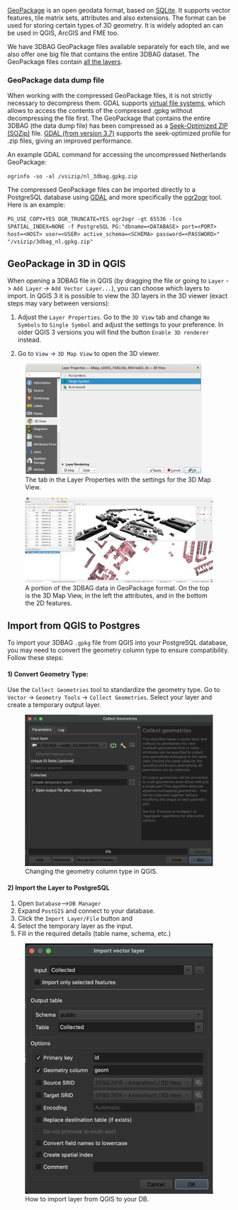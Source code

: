 [GeoPackage](https://www.geopackage.org/) is an open geodata format, based on [SQLite](https://www.sqlite.org/index.html). It supports vector features, tile matrix sets, attributes and also extensions. The format can be used for storing certain types of 3D geometry. It is widely adopted an can be used in QGIS, ArcGIS and FME too.

We have 3DBAG GeoPackage files available separately for each tile, and we also offer one big file that contains the entire 3DBAG dataset. The GeoPackage files contain [all the layers](../../schema/layers/#data-layers).

### GeoPackage data dump file
When working with the compressed GeoPackage files, it is not strictly necessary to decompress them.
GDAL supports [virtual file systems](https://gdal.org/user/virtual_file_systems.html#vsizip-zip-archives), which allows to access the contents of the compressed .gpkg without decompressing the file first.
The GeoPackage that contains the entire 3DBAG (the data dump file) has been compressed as a [Seek-Optimized ZIP (SOZip)](https://gdal.org/user/virtual_file_systems.html#sozip-seek-optimized-zip) file.
[GDAL (from version 3.7)](https://gdal.org/user/virtual_file_systems.html#sozip-seek-optimized-zip) supports the seek-optimized profile for .zip files, giving an improved performance.

An example GDAL command for accessing the uncompressed Netherlands GeoPackage:

`ogrinfo -so -al /vsizip/nl_3dbag.gpkg.zip`

The compressed GeoPackage files can be imported directly to a PostgreSQL database using [GDAL](https://gdal.org) and more specifically the [ogr2ogr](https://gdal.org/programs/ogr2ogr.html) tool. Here is an example:

`PG_USE_COPY=YES OGR_TRUNCATE=YES ogr2ogr -gt 65536 -lco SPATIAL_INDEX=NONE -f PostgreSQL PG:"dbname=<DATABASE> port=<PORT> host=<HOST> user=<USER> active_schema=<SCHEMA> password=<PASSWORD>" "/vsizip/3dbag_nl.gpkg.zip"`

## GeoPackage in 3D in QGIS

When opening a 3DBAG file in QGIS (by dragging the file or going to `Layer` -> `Add Layer` -> `Add Vector Layer...`), you can choose which layers to import. In QGIS 3 it is possible to view the 3D layers in the 3D viewer (exact steps may vary between versions):

1. Adjust the `Layer Properties`. Go to the `3D View` tab and change `No Symbols` to `Single Symbol` and adjust the settings to your preference. In older QGIS 3 versions you will find the button `Enable 3D renderer` instead.

2. Go to `View` -> `3D Map View` to open the 3D viewer.

<figure>
  <a href="../../../images_common/gpkg.png">
    <img src="../../../images_common/gpkg.png" width="400" />
  </a>
  <figcaption>The tab in the Layer Properties with the settings for the 3D Map View.</figcaption>
</figure>

<figure>
  <a href="../../../images_common/gpkg2.png">
    <img src="../../../images_common/gpkg2.png" />
  </a>
  <figcaption>A portion of the 3DBAG data in GeoPackage format. On the top is the 3D Map View, in the left the attributes, and in the bottom the 2D features.</figcaption>
</figure>

## Import from QGIS to Postgres
To import your 3DBAG `.gpkg` file from QGIS into your PostgreSQL database, you may need to convert the geometry column type to ensure compatibility. Follow these steps:

#### 1) Convert Geometry Type:

Use the `Collect Geometries` tool to standardize the geometry type.
Go to `Vector` → `Geometry Tools` → `Collect Geometries`.
Select your layer and create a temporary output layer.
 
 <figure>
  <a href="../../../images_common/gpkg3.png">
    <img src="../../../images_common/gpkg3.png" />
  </a>
  <figcaption>Changing the geometry column type in QGIS.</figcaption>
</figure>

#### 2) Import the Layer to PostgreSQL

1) Open `Database`-->`DB Manager`
2) Expand `PostGIS` and connect to your database. 
3) Click the `Import Layer/File` button and 
4) Select the temporary layer as the input.
5) Fill in the required details (table name, schema, etc.)

 <figure>
  <a href="../../../images_common/gpkg4.png">
    <img src="../../../images_common/gpkg4.png" />
  </a>
  <figcaption>How to import layer from QGIS to your DB.</figcaption>
</figure>
